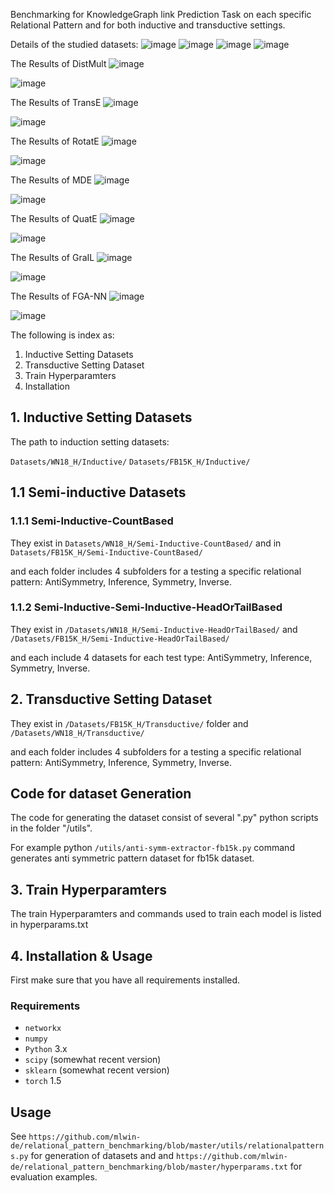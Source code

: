 
Benchmarking for KnowledgeGraph link Prediction Task on each specific Relational Pattern and for both inductive and transductive settings.



Details of the studied datasets:
![image](tables/inductive.png)
![image](tables/transductive.png)
![image](tables/htinductive.png)
![image](tables/pbinducive.png)


The Results of DistMult
![image](tables/distmult-fb-.png)

![image](tables/distmult-wn-.png)

The Results of TransE
![image](tables/transe-fb.png)

![image](tables/transe-wn18.png)

The Results of RotatE
![image](tables/rotate-fb.png)

![image](tables/rotate-wn18.png)

The Results of MDE
![image](tables/mde-fb.png)

![image](tables/mde-wn18.png)

The Results of QuatE
![image](tables/quate-fb.png)

![image](tables/quate-wn18.png)

The Results of GraIL
![image](tables/grail-fb.png)

![image](tables/grail-wn18.png)

The Results of FGA-NN
![image](tables/gfa-nn-fb15k.png)

![image](tables/gfa-nn-wn18.png)

The following is index as:

1. Inductive Setting Datasets 
2. Transductive Setting Dataset
3. Train Hyperparamters 
4. Installation

## 1. Inductive Setting Datasets 

The path to induction setting datasets:

``Datasets/WN18_H/Inductive/``
``Datasets/FB15K_H/Inductive/``


## 1.1 Semi-inductive Datasets

### 1.1.1 Semi-Inductive-CountBased

They exist in ``Datasets/WN18_H/Semi-Inductive-CountBased/``
and 
in ``Datasets/FB15K_H/Semi-Inductive-CountBased/``

and each folder includes 4 subfolders for a testing a specific relational pattern: AntiSymmetry, Inference, Symmetry, Inverse.   

### 1.1.2  Semi-Inductive-Semi-Inductive-HeadOrTailBased

They exist in 
``/Datasets/WN18_H/Semi-Inductive-HeadOrTailBased/``
and 
``/Datasets/FB15K_H/Semi-Inductive-HeadOrTailBased/``

and each include 4 datasets for each test type: AntiSymmetry, Inference, Symmetry, Inverse.

## 2. Transductive Setting Dataset
They exist in ``/Datasets/FB15K_H/Transductive/`` folder and ``/Datasets/WN18_H/Transductive/``

and each folder includes 4 subfolders for a testing a specific relational pattern: AntiSymmetry, Inference, Symmetry, Inverse.   


## Code for dataset Generation
The code for generating the dataset consist of several ".py" python scripts in the folder "/utils".  

For example python ``/utils/anti-symm-extractor-fb15k.py`` command generates anti symmetric pattern dataset for fb15k dataset.


## 3. Train Hyperparamters 
The train Hyperparamters and commands used to train each model is listed in hyperparams.txt

## 4. Installation & Usage

First make sure that you have all requirements installed.
###  Requirements
- `networkx`
- `numpy` 
- `Python` 3.x
- `scipy` (somewhat recent version)
- `sklearn` (somewhat recent version)
- `torch` 1.5

## Usage
See ``https://github.com/mlwin-de/relational_pattern_benchmarking/blob/master/utils/relationalpatterns.py`` for generation of datasets and and ``https://github.com/mlwin-de/relational_pattern_benchmarking/blob/master/hyperparams.txt`` for evaluation examples. 

